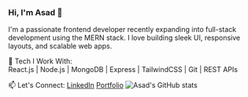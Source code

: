 ### Hi, I'm Asad 👋

I'm a passionate frontend developer recently expanding into full-stack development using the MERN stack. I love building sleek UI, responsive layouts, and scalable web apps.

🌟 Tech I Work With:  
React.js | Node.js | MongoDB | Express | TailwindCSS | Git | REST APIs


📫 Let's Connect:
[LinkedIn](https://linkedin.com/in/asad-ahmed-siddiqui-7b875977)
[Portfolio](https://watashi-portfolio.vercel.app/)
![Asad's GitHub stats](https://github-readme-stats.vercel.app/api?username=asad851&show_icons=true&theme=radical)
